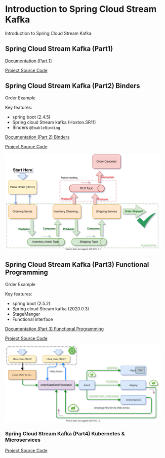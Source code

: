 # Introduction to Spring Cloud Stream Kafka
Introduction to Spring Cloud Stream Kafka

## Spring Cloud Stream Kafka (Part1)

[Documentation (Part 1)](https://tanzu.vmware.com/developer/guides/event-streaming/spring-cloud-stream-kafka-p1/)

[Project Source Code](./scs-099)

## Spring Cloud Stream Kafka (Part2) Binders

Order Example

Key features:
- spring boot (2.4.5)
- Spring cloud Stream kafka (Hoxton.SR11)
- Binders `@EnableBinding`

[Documentation (Part 2) Binders](https://tanzu.vmware.com/developer/guides/event-streaming/spring-cloud-stream-kafka-p2/)

[Project Source Code](./scs-100)

![General Flow Diagram](./scs-100/material/kafka-events-intro-100.svg)


## Spring Cloud Stream Kafka (Part3) Functional Programming

Order Example 

Key features:
- spring boot (2.5.2)
- Spring cloud Stream kafka (2020.0.3)
- StageManger 
- Functional interface

[Documentation (Part 3) Functional Programming](https://tanzu.vmware.com/developer/guides/event-streaming/spring-cloud-stream-kafka-p3/)

[Project Source Code](./scs-100-2)

![General Flow Diagram](./scs-100-2/material/kafka-events-intro-1002-2.svg)

### Spring Cloud Stream Kafka (Part4) Kubernetes & Microservices 

[Project Source Code](./scs-101)


